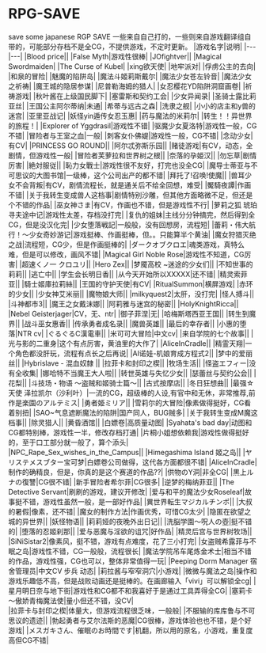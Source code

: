 # RPG-SAVE
save some japanese RGP SAVE
一些来自自己打的，一些则来自游戏翻译组自带的，可能部分存档不是全CG，不提供游戏，不定时更新。
|游戏名字|说明|
|---|---|
|Blood price||
|False Myth|游戏性很棒|
|JOfightver||
|Magical Swordmaiden|
|The Curse of Kubel|
|xing欲天使|
|地牢派对|
|俘虏公主的去向|
|和泉的冒险|
|魅魔的陷阱岛|
|魔法斗姬莉斯戴尔|
|魔法少女苍左铃音|
|魔法少女之祈祷|
|魔王城的隐居参谋|
|尼普勒海姆的猎人|
|女忍樱花YD陷阱洞窟画卷|
|祈祷游戏|
|秋叶酱在上级国民脚下|
|塞雷斯和契约工会|
|少女异闻录|
|圣骑士露比莉亚丝|
|王国公主阿尔蒂纳|未通|
|希蒂与远古之森|
|洗隶之舰|
|小小的店主和y兽的迷宫|
|亚里亚战记|
|妖怪yin遁传女忍玉惠|
|药与魔法的米莉尔|
|转生！！异世界的旅程！|
|Explorer of Yggdrasil|游戏性不错|
|驱魔少女夏洛特|游戏性一般，CG不错|
|冒险者与王室之血|一般|
|刺客女仆佛媞|游戏性一般，CG不错|
|念动少女|有CV|
|PRINCESS GO ROUND||
|阿尔忒弥斯乐园||
|赌徒游戏|有CV，动态，全剧情，但游戏性一般|
|冒险者芙萝拉和世界树之根||
|奈落的孕姫汉||
|勿忘草|剧情厉害|
|絶対服従||
|恥力女戰士|游戏性很不友好，打完也没全CG|
|魔导士蒂亚与不可思议的大图书馆|一级棒，这个公司出产的都不错|
|拜托了!召唤!使魔||
|兽耳少女不会背叛|有CV，剧情流程长，就是通关后不给全回想，难受|
|魘騎夜譚|作画不错|
|关于我转生变成兽人这档事|剧情特别沙雕，但其他方面略微不足，但还是个不错的作品|
|巫女神さま|有CV，作画也不错，但是游戏性不行|
|萝莉之狐 琥珀寻夫途中记|游戏性太差，存档没打完|
|复仇的姐妹|主线分分钟搞完，然后得到全CG，但是没汉化完|
|少女堕落戦記|一般般，没有回想房，流程短|
|蕾莉・伟大航行！～少女奇妙游记|游戏挺棒、作画挺棒，但。。只能算半个黄油|
|魔女狩猎灭绝之战|流程短，CG少，但是作画挺棒的|
|ダークオブクロエ|魂类游戏，真特么难，但是可以修改，画风不错|
|Magical Girl Noble Rose|游戏性不知道，CG厉害|
|超速くノ一 クロユリ||
|Hero Zex||
|梦魇高校 ~迷途的少女们||
|不知世事的莉莉||
|逃亡中||
|学生会长明日香||
|从今天开始所以XXXXX|还不错|
|精灵索菲亚||
|騎士姬庫拉莉絲||
|王国的守护天使|有CV|
|RitualSummon|横屏游戏|
|赤环的少女||
|少女神艾米丽||
|魔物娘大师||
|milkyquest2|太肝，没打完|
|怪人搏斗||
|斗神都市3||
|魔王之女戴沫娜||
|阿莉雅与迷宫的秘密||
|HolyKnightRicca||
|Nebel Geisterjager|CV，无、ntr|
|御子菲涅|无|
|哈梅斯塔西亚王国||
|转生到魔界||
|战斗巫女惠香||
|传承勇者成名录||
|魔兽英雄||
|最后的幸存者||
|小惠的堕落|NTR cv|
|ぐるぐるC漢電車||
|米可可大冒险|中文cv|
|来自学院的七个故事||
|光与影的二重身|这个有点厉害，黄油里的大作了|
|AliceInCradle||
|精霊天翔|一个角色都没肝玩，流程有点长之后再说|
|AI诺娃-机娘育成方程式2||
|梦中的爱丽丝||
|Hybrislave - 混血奴隸 ||
|拉菲卡和封印之楔||
|牧场生活||
|怪盗エフィー|没有全收集|
|娜哈特不当魔王大人啦||
|转世英雄与失忆少女||
|瑟蕾丝与契约公会||
|花梨||
|斗技场・物语 ～盗贼和姬骑士篇～||
|古式按摩店||
|冬日狂想曲||
|最强☆天使 泽拉凯尔（沙利叶）|一流的CG，超级棒的人设,有官中和无休，非常推荐,前作是楽園のアルテミス|
|勇者姫ミリア||
|雪莉尔的大冒险|像素做得挺好，CG看着别扭|
|SAO~气息遮断魔法的陷阱|国产同人，BUG贼多|
|关于我转生变成M魔这档事||
|除灵猎人||
|黄昏酒馆||
|白嫖卷|高质量动图|
|Syahata's bad day|动图和CG都特别棒，游戏性一半，修改存档打通|
|片桐小姐想依赖我|游戏性做得挺好的，至于口工部分就一般了，算个添头|
|NPC_Rape_Sex_wishes_in_the_Campus||
|Himegashima Island 姬之岛||
|ヤリステメスブター宝可梦|白嫖卷公司做得，这代各方面都很不错|
|AliceInCradle|制作的确精良，但是，你真的是这个赛道的作品??|
|供物のY洞|非全CG|
|黒上ルナの復讐|CG很不错|
|新手冒险者希尔菲|CG很多|
|逆梦的梅纳菲亚||
|The Detective Servant|刷刷的游戏，建议开修改|
|爱与和平的魔法少女Roseleaf|故事挺不错，游戏性虽然一般，是一部好作品|
|異世界転生マジカルチンポ||
|大叔的暑假|像素，还不错|
|魔女的制作方法|作画优秀，可惜CG太少|
|隐匿在欲望之城的异世界||
|妖怪物语||
|莉莉娅的夜晚外出日记||
|洗脳学園～呪人の壺|挺不错的|
|堕落的忍姬刹那||
|爱与恶魔与淫欲的诅咒|好作品|
|精灵后宫与世界树牧场||
|SiNiSistar2|像素风，挺不错，游戏有点难度，花了三小打完|
|女盗贼希露菲与不眠之岛|游戏性不错，CG一般般，流程很长|
|魔法学院吊车尾炼金术士|相当不错的作品，游戏性强，CG也可以，整体非常值得一玩|
|Peeping Dorm Manager 宿舍管理员|中文CV 步兵 动态|
|莉拉酱与窄窄洞穴|小游戏|
|微微与魔法之岛|操作和游戏乐趣低不高，但是战败动画还是挺棒的。在画廊输入「vivi」可以解锁全cg|
|星月明日奈与地下街|游戏性和CG都不和我喜好于是通过工具弄得全CG|
|塞莉卡 ～傲娇青梅魔法使|量小但还不错，没CV|    
|拉菲卡与封印之楔|体量大，但游戏流程很乏味，一般般|
|不服输的库库鲁与不可思议的遗迹||
|勃起勇者与艾尔法斯的恶魔|CG很棒，游戏体验也也不错，是个好游戏|
|メスガキさん、催眠のお時間です|机翻，所以用的原名，小游戏，重复度高但CG不错|